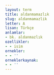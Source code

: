 ```yaml
---
layout: term
title: aldanmamazlık
slug: aldanmamazlik
letter: A
lisan: Türkçe
anlamlar:
- bk. aldanmazlık
ozellikler:
- - isim
ornekler:
- - ''
orneklerkaynak:
- - ''
---
```

